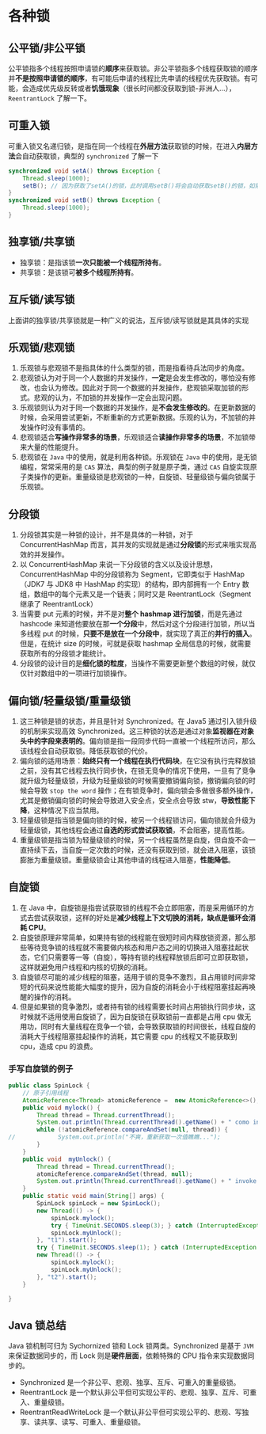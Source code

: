 # 各种锁

## 公平锁/非公平锁

公平锁指多个线程按照申请锁的**顺序**来获取锁。非公平锁指多个线程获取锁的顺序并**不是按照申请锁的顺序**，有可能后申请的线程比先申请的线程优先获取锁。有可能，会造成优先级反转或者**饥饿现象**（很长时间都没获取到锁-非洲人...），`ReentrantLock` 了解一下。

## 可重入锁

可重入锁又名递归锁，是指在同一个线程在**外层方法**获取锁的时候，在进入**内层方法**会自动获取锁，典型的 `synchronized` 了解一下

```java
synchronized void setA() throws Exception {
  	Thread.sleep(1000);
  	setB(); // 因为获取了setA()的锁，此时调用setB()将会自动获取setB()的锁，如果不自动获取的话方法B将不会执行
}
synchronized void setB() throws Exception {
  	Thread.sleep(1000);
}
```

## 独享锁/共享锁

- 独享锁：是指该锁**一次只能被一个线程所持有**。
- 共享锁：是该锁可**被多个线程所持有**。

## 互斥锁/读写锁

上面讲的独享锁/共享锁就是一种广义的说法，互斥锁/读写锁就是其具体的实现

## 乐观锁/悲观锁

1. 乐观锁与悲观锁不是指具体的什么类型的锁，而是指看待兵法同步的角度。
2. 悲观锁认为对于同一个人数据的并发操作，**一定**是会发生修改的，哪怕没有修改，也会认为修改。因此对于同一个数据的并发操作，悲观锁采取加锁的形式。悲观的认为，不加锁的并发操作一定会出现问题。
3. 乐观锁则认为对于同一个数据的并发操作，是**不会发生修改的**。在更新数据的时候，会采用尝试更新，不断重新的方式更新数据。乐观的认为，不加锁的并发操作时没有事情的。
4. 悲观锁适合**写操作非常多的场景**，乐观锁适合**读操作非常多的场景**，不加锁带来大量的性能提升。
5. 悲观锁在 `Java` 中的使用，就是利用各种锁。乐观锁在 `Java` 中的使用，是无锁编程，常常采用的是 `CAS` 算法，典型的例子就是原子类，通过 `CAS` 自旋实现原子类操作的更新。重量级锁是悲观锁的一种，自旋锁、轻量级锁与偏向锁属于乐观锁。

## 分段锁

1. 分段锁其实是一种锁的设计，并不是具体的一种锁，对于 ConcurrentHashMap 而言，其并发的实现就是通过**分段锁**的形式来哦实现高效的并发操作。
2. 以 ConcurrentHashMap 来说一下分段锁的含义以及设计思想，ConcurrentHashMap 中的分段锁称为 Segment，它即类似于 HashMap（JDK7 与 JDK8 中 HashMap 的实现）的结构，即内部拥有一个 Entry 数组，数组中的每个元素又是一个链表；同时又是 ReentrantLock（Segment 继承了 ReentrantLock）
3. 当需要 put 元素的时候，并不是对**整个 hashmap 进行加锁**，而是先通过 hashcode 来知道他要放在那**一个分段**中，然后对这个分段进行加锁，所以当多线程 put 的时候，**只要不是放在一个分段中**，就实现了真正的**并行的插入**。但是，在统计 size 的时候，可就是获取 hashmap 全局信息的时候，就需要获取所有的分段锁才能统计。
4. 分段锁的设计目的是**细化锁的粒度**，当操作不需要更新整个数组的时候，就仅仅针对数组中的一项进行加锁操作。

## 偏向锁/轻量级锁/重量级锁

1. 这三种锁是锁的状态，并且是针对 Synchronized。在 Java5 通过引入锁升级的机制来实现高效 Synchronized。这三种锁的状态是通过对象**监视器在对象头中的字段来表明的**。偏向锁是指一段同步代码一直被一个线程所访问，那么该线程会自动获取锁。降低获取锁的代价。
2. 偏向锁的适用场景：**始终只有一个线程在执行代码块**，在它没有执行完释放锁之前，没有其它线程去执行同步快，在锁无竞争的情况下使用，一旦有了竞争就升级为轻量级锁，升级为轻量级锁的时候需要撤销偏向锁，撤销偏向锁的时候会导致 `stop the word` 操作；在有锁竞争时，偏向锁会多做很多额外操作，尤其是撤销偏向锁的时候会导致进入安全点，安全点会导致 stw，**导致性能下降**，这种情况下应当禁用。
3. 轻量级锁是指当锁是偏向锁的时候，被另一个线程锁访问，偏向锁就会升级为轻量级锁，其他线程会通过**自选的形式尝试获取锁**，不会阻塞，提高性能。
4. 重量级锁是指当锁为轻量级锁的时候，另一个线程虽然是自旋，但自旋不会一直持续下去，当自旋一定次数的时候，还没有获取到锁，就会进入阻塞，该锁膨胀为重量级锁。重量级锁会让其他申请的线程进入阻塞，**性能降低**。

## 自旋锁

1. 在 Java 中，自旋锁是指尝试获取锁的线程不会立即阻塞，而是采用循环的方式去尝试获取锁，这样的好处是**减少线程上下文切换的消耗，缺点是循环会消耗 CPU**。
2. 自旋锁原理非常简单，如果持有锁的线程能在很短时间内释放锁资源，那么那些等待竞争锁的线程就不需要做内核态和用户态之间的切换进入阻塞挂起状态，它们只需要等一等（自旋），等持有锁的线程释放锁后即可立即获取锁，这样就避免用户线程和内核的切换的消耗。
3. 自旋锁尽可能的减少线程的阻塞，适用于锁的竞争不激烈，且占用锁时间非常短的代码来说性能能大幅度的提升，因为自旋的消耗会小于线程阻塞挂起再唤醒的操作的消耗。
4. 但是如果锁的竞争激烈，或者持有锁的线程需要长时间占用锁执行同步块，这时候就不适用使用自旋锁了，因为自旋锁在获取锁前一直都是占用 cpu 做无用功，同时有大量线程在竞争一个锁，会导致获取锁的时间很长，线程自旋的消耗大于线程阻塞挂起操作的消耗，其它需要 cpu 的线程又不能获取到 cpu，造成 cpu 的浪费。

### 手写自旋锁的例子

```java
public class SpinLock {
    // 原子引用线程
    AtomicReference<Thread> atomicReference =  new AtomicReference<>();
    public void mylock() {
        Thread thread = Thread.currentThread();
        System.out.println(Thread.currentThread().getName() + " como in...");
        while (!atomicReference.compareAndSet(null, thread)) {
//            System.out.println("不爽，重新获取一次值瞧瞧...");
        }
    }
    public void  myUnlock() {
        Thread thread = Thread.currentThread();
        atomicReference.compareAndSet(thread, null);
        System.out.println(Thread.currentThread().getName() + " invoke myUnLock...");
    }
    public static void main(String[] args) {
        SpinLock spinLock = new SpinLock();
        new Thread(() -> {
            spinLock.mylock();
            try { TimeUnit.SECONDS.sleep(3); } catch (InterruptedException e) { e.printStackTrace(); }
            spinLock.myUnlock();
        }, "t1").start();
        try { TimeUnit.SECONDS.sleep(1); } catch (InterruptedException e) { e.printStackTrace(); }
        new Thread(() -> {
            spinLock.mylock();
            spinLock.myUnlock();
        }, "t2").start();
    }

}
```

## Java 锁总结

Java 锁机制可归为 Sychornized 锁和 Lock 锁两类。Synchronized 是基于 `JVM` 来保证数据同步的，而 Lock 则是**硬件层面**，依赖特殊的 CPU 指令来实现数据同步的。

- Synchronized 是一个非公平、悲观、独享、互斥、可重入的重量级锁。
- ReentrantLock 是一个默认非公平但可实现公平的、悲观、独享、互斥、可重入、重量级锁。
- ReentrantReadWriteLock 是一个默认非公平但可实现公平的、悲观、写独享、读共享、读写、可重入、重量级锁。

